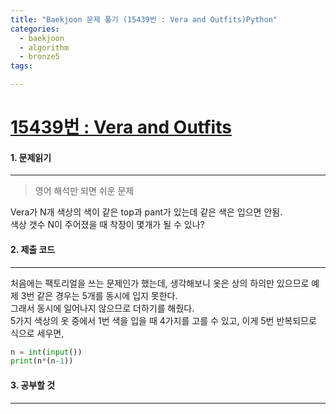 ```yaml
---
title: "Baekjoon 문제 풀기 (15439번 : Vera and Outfits)Python"
categories:
  - baekjoon
  - algorithm
  - bronze5
tags:

---
```



# [15439번 : Vera and Outfits](https://www.acmicpc.net/problem/15439)

#### 1. 문제읽기
---

> 영어 해석만 되면 쉬운 문제   

Vera가 N개 색상의 색이 같은 top과 pant가 있는데 같은 색은 입으면 안됨.  
색상 갯수 N이 주어졌을 때 착장이 몇개가 될 수 있나?  

#### 2. 제출 코드 
---

처음에는 팩토리얼을 쓰는 문제인가 했는데, 생각해보니 옷은 상의 하의만 있으므로 예제 3번 같은 경우는 5개를 동시에 입지 못한다.  
그래서 동시에 일어나지 않으므로 더하기를 해줬다.  
5가지 색상의 옷 중에서 1번 색을 입을 때 4가지를 고를 수 있고, 이게 5번 반복되므로 식으로 세우면,  


```python
n = int(input())
print(n*(n-1))
```



#### 3. 공부할 것
---


